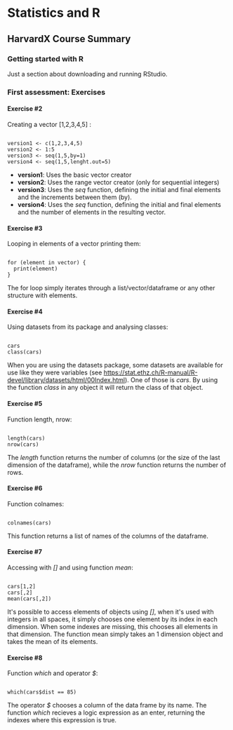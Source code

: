 # Statistics and R
## HarvardX Course Summary

### Getting started with R
Just a section about downloading and running RStudio.

### First assessment: Exercises

#### Exercise #2
Creating a vector [1,2,3,4,5] :
<pre><code>
version1 <- c(1,2,3,4,5)
version2 <- 1:5
version3 <- seq(1,5,by=1)
version4 <- seq(1,5,lenght.out=5)
</code></pre>
* __version1__: Uses the basic vector creator
* __version2__: Uses the range vector creator (only for sequential integers)
* __version3__: Uses the _seq_ function, defining the initial and final elements and the increments between them (by).
* __version4__: Uses the _seq_ function, defining the initial and final elements and the number of elements in the resulting vector.


#### Exercise #3
Looping in elements of a vector printing them:
<pre><code>
for (element in vector) {
  print(element)
}
</code></pre>
The for loop simply iterates through a list/vector/dataframe or any other structure with elements.

#### Exercise #4
Using datasets from its package and analysing classes:
<pre><code>
cars
class(cars)
</code></pre>
When you are using the datasets package, some datasets are available for use like they were variables (see https://stat.ethz.ch/R-manual/R-devel/library/datasets/html/00Index.html). One of those is _cars_. By using the function _class_ in any object it will return the class of that object.

#### Exercise #5
Function length, nrow:
<pre><code>
length(cars)
nrow(cars)
</code></pre>
The _length_ function returns the number of columns (or the size of the last dimension of the dataframe), while the _nrow_ function returns the number of rows.

#### Exercise #6
Function colnames:
<pre><code>
colnames(cars)
</code></pre>
This function returns a list of names of the columns of the dataframe.

#### Exercise #7
Accessing with _[]_ and using function _mean_:
<pre><code>
cars[1,2]
cars[,2]
mean(cars[,2])
</code></pre>
It's possible to access elements of objects using _[]_, when it's used with integers in all spaces, it simply chooses one element by its index in each dimension. When some indexes are missing, this chooses all elements in that dimension. The function mean simply takes an 1 dimension object and takes the mean of its elements.

#### Exercise #8
Function _which_ and operator _$_:
<pre><code>
which(cars$dist == 85)
</code></pre>
The operator _$_ chooses a column of the data frame by its name. The function _which_ recieves a logic expression as an enter, returning the indexes where this expression is true.
